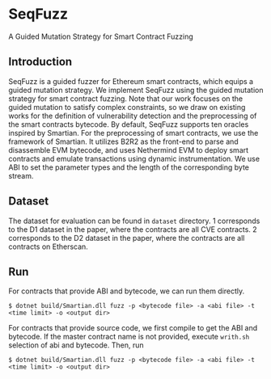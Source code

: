 # SeqFuzz
A Guided Mutation Strategy for Smart Contract Fuzzing

## Introduction
SeqFuzz is a guided fuzzer for Ethereum smart contracts, which equips a guided mutation strategy. We implement SeqFuzz using the guided mutation strategy for smart contract fuzzing. Note that our work focuses on the guided mutation to satisfy complex constraints, so we draw on existing works for the definition of vulnerability detection and the preprocessing of the smart contracts bytecode. By default, SeqFuzz supports ten oracles inspired by Smartian. For the preprocessing of smart contracts, we use the framework of Smartian. It utilizes B2R2 as the front-end to parse and disassemble EVM bytecode, and uses Nethermind EVM to deploy smart contracts and emulate transactions using dynamic instrumentation. We use ABI to set the parameter types and the length of the corresponding byte stream.

## Dataset
The dataset for evaluation can be found in ```dataset``` directory.
1 corresponds to the D1 dataset in the paper, where the contracts are all CVE contracts.
2 corresponds to the D2 dataset in the paper, where the contracts are all contracts on Etherscan.

## Run
For contracts that provide ABI and bytecode, we can run them directly.
```
$ dotnet build/Smartian.dll fuzz -p <bytecode file> -a <abi file> -t <time limit> -o <output dir>
```

For contracts that provide source code, we first compile to get the ABI and bytecode.
If the master contract name is not provided, execute ```writh.sh``` selection of abi and bytecode.
Then, run
```
$ dotnet build/Smartian.dll fuzz -p <bytecode file> -a <abi file> -t <time limit> -o <output dir>
```

